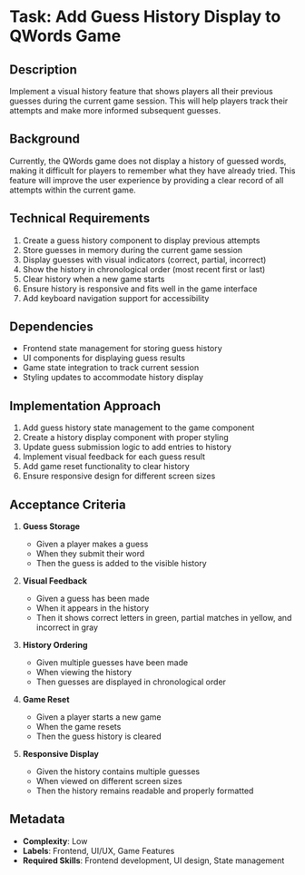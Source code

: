 # Task: Add Guess History Display to QWords Game

## Description
Implement a visual history feature that shows players all their previous guesses during the current game session. This will help players track their attempts and make more informed subsequent guesses.

## Background
Currently, the QWords game does not display a history of guessed words, making it difficult for players to remember what they have already tried. This feature will improve the user experience by providing a clear record of all attempts within the current game.

## Technical Requirements
1. Create a guess history component to display previous attempts
2. Store guesses in memory during the current game session
3. Display guesses with visual indicators (correct, partial, incorrect)
4. Show the history in chronological order (most recent first or last)
5. Clear history when a new game starts
6. Ensure history is responsive and fits well in the game interface
7. Add keyboard navigation support for accessibility

## Dependencies
- Frontend state management for storing guess history
- UI components for displaying guess results
- Game state integration to track current session
- Styling updates to accommodate history display

## Implementation Approach
1. Add guess history state management to the game component
2. Create a history display component with proper styling
3. Update guess submission logic to add entries to history
4. Implement visual feedback for each guess result
5. Add game reset functionality to clear history
6. Ensure responsive design for different screen sizes

## Acceptance Criteria

1. **Guess Storage**
   - Given a player makes a guess
   - When they submit their word
   - Then the guess is added to the visible history

2. **Visual Feedback**
   - Given a guess has been made
   - When it appears in the history
   - Then it shows correct letters in green, partial matches in yellow, and incorrect in gray

3. **History Ordering**
   - Given multiple guesses have been made
   - When viewing the history
   - Then guesses are displayed in chronological order

4. **Game Reset**
   - Given a player starts a new game
   - When the game resets
   - Then the guess history is cleared

5. **Responsive Display**
   - Given the history contains multiple guesses
   - When viewed on different screen sizes
   - Then the history remains readable and properly formatted

## Metadata
- **Complexity**: Low
- **Labels**: Frontend, UI/UX, Game Features
- **Required Skills**: Frontend development, UI design, State management